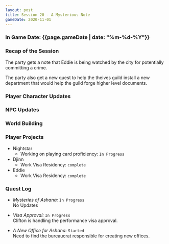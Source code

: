 ```yaml
---
layout: post
title: Session 20 - A Mysterious Note
gameDate: 2020-11-01
---
```


### In Game Date: {{page.gameDate | date: "%m-%d-%Y"}}

### Recap of the Session

The party gets a note that Eddie is being watched by the city for potentially committing a crime.

The party also get a new quest to help the theives guild install a new department that would help the guild forge higher level documents.

### Player Character Updates

### NPC Updates

### World Building

### Player Projects
* Nightstar
    * Working on playing card proficiency: `In Progress`<br/>
* Djinn
    * Work Visa Residency: `complete`<br/>
* Eddie
    * Work Visa Residency: `complete`<br/>

### Quest Log
* *Mysteries of Ashana:* `In Progress`<br/>
No Updates

* *Visa Approval:* `In Progress`<br/>
Clifton is handling the performance visa approval.

* *A New Office for Ashana:* `Started`<br/>
Need to find the bureaucrat responsible for creating new offices. 